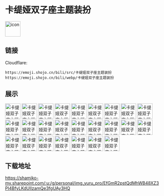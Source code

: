 # 卡缇娅双子座主题装扮
<img src="https://emoji.shojo.cn/bili/src/卡缇娅双子座主题装扮/icon.png" width="50" height="50" alt="icon">

## 链接
Cloudflare:
```
https://emoji.shojo.cn/bili/src/卡缇娅双子座主题装扮
https://emoji.shojo.cn/bili/webp/卡缇娅双子座主题装扮
```
## 展示
<img src="https://emoji.shojo.cn/bili/src/卡缇娅双子座主题装扮/卡缇娅双子座主题装扮-是是是.png" width="50" height="50" alt="卡缇娅双子座主题装扮-是是是">
<img src="https://emoji.shojo.cn/bili/src/卡缇娅双子座主题装扮/卡缇娅双子座主题装扮-家人们是.png" width="50" height="50" alt="卡缇娅双子座主题装扮-家人们是">
<img src="https://emoji.shojo.cn/bili/src/卡缇娅双子座主题装扮/卡缇娅双子座主题装扮-真的吗.png" width="50" height="50" alt="卡缇娅双子座主题装扮-真的吗">
<img src="https://emoji.shojo.cn/bili/src/卡缇娅双子座主题装扮/卡缇娅双子座主题装扮-我不信.png" width="50" height="50" alt="卡缇娅双子座主题装扮-我不信">
<img src="https://emoji.shojo.cn/bili/src/卡缇娅双子座主题装扮/卡缇娅双子座主题装扮-警告.png" width="50" height="50" alt="卡缇娅双子座主题装扮-警告">
<img src="https://emoji.shojo.cn/bili/src/卡缇娅双子座主题装扮/卡缇娅双子座主题装扮-你小子.png" width="50" height="50" alt="卡缇娅双子座主题装扮-你小子">
<img src="https://emoji.shojo.cn/bili/src/卡缇娅双子座主题装扮/卡缇娅双子座主题装扮-爱了爱了.png" width="50" height="50" alt="卡缇娅双子座主题装扮-爱了爱了">
<img src="https://emoji.shojo.cn/bili/src/卡缇娅双子座主题装扮/卡缇娅双子座主题装扮-kdl.png" width="50" height="50" alt="卡缇娅双子座主题装扮-kdl">
<img src="https://emoji.shojo.cn/bili/src/卡缇娅双子座主题装扮/卡缇娅双子座主题装扮-别太爱了.png" width="50" height="50" alt="卡缇娅双子座主题装扮-别太爱了">
<img src="https://emoji.shojo.cn/bili/src/卡缇娅双子座主题装扮/卡缇娅双子座主题装扮-太喜欢啦.png" width="50" height="50" alt="卡缇娅双子座主题装扮-太喜欢啦">
<img src="https://emoji.shojo.cn/bili/src/卡缇娅双子座主题装扮/卡缇娅双子座主题装扮-嗷嗷嗷.png" width="50" height="50" alt="卡缇娅双子座主题装扮-嗷嗷嗷">
<img src="https://emoji.shojo.cn/bili/src/卡缇娅双子座主题装扮/卡缇娅双子座主题装扮-好哒好哒.png" width="50" height="50" alt="卡缇娅双子座主题装扮-好哒好哒">
<img src="https://emoji.shojo.cn/bili/src/卡缇娅双子座主题装扮/卡缇娅双子座主题装扮-啊啊啊啊.png" width="50" height="50" alt="卡缇娅双子座主题装扮-啊啊啊啊">
<img src="https://emoji.shojo.cn/bili/src/卡缇娅双子座主题装扮/卡缇娅双子座主题装扮-减1700.png" width="50" height="50" alt="卡缇娅双子座主题装扮-减1700">
<img src="https://emoji.shojo.cn/bili/src/卡缇娅双子座主题装扮/卡缇娅双子座主题装扮-贴贴.png" width="50" height="50" alt="卡缇娅双子座主题装扮-贴贴">
<img src="https://emoji.shojo.cn/bili/src/卡缇娅双子座主题装扮/卡缇娅双子座主题装扮-溜了溜了.png" width="50" height="50" alt="卡缇娅双子座主题装扮-溜了溜了">
<img src="https://emoji.shojo.cn/bili/src/卡缇娅双子座主题装扮/卡缇娅双子座主题装扮-笑嘻了.png" width="50" height="50" alt="卡缇娅双子座主题装扮-笑嘻了">
<img src="https://emoji.shojo.cn/bili/src/卡缇娅双子座主题装扮/卡缇娅双子座主题装扮-迷糊了.png" width="50" height="50" alt="卡缇娅双子座主题装扮-迷糊了">
<img src="https://emoji.shojo.cn/bili/src/卡缇娅双子座主题装扮/卡缇娅双子座主题装扮-准备远航.png" width="50" height="50" alt="卡缇娅双子座主题装扮-准备远航">
<img src="https://emoji.shojo.cn/bili/src/卡缇娅双子座主题装扮/卡缇娅双子座主题装扮-思考着.png" width="50" height="50" alt="卡缇娅双子座主题装扮-思考着">
<img src="https://emoji.shojo.cn/bili/src/卡缇娅双子座主题装扮/卡缇娅双子座主题装扮-普信.png" width="50" height="50" alt="卡缇娅双子座主题装扮-普信">
<img src="https://emoji.shojo.cn/bili/src/卡缇娅双子座主题装扮/卡缇娅双子座主题装扮-芜湖.png" width="50" height="50" alt="卡缇娅双子座主题装扮-芜湖">
<img src="https://emoji.shojo.cn/bili/src/卡缇娅双子座主题装扮/卡缇娅双子座主题装扮-好耶.png" width="50" height="50" alt="卡缇娅双子座主题装扮-好耶">
<img src="https://emoji.shojo.cn/bili/src/卡缇娅双子座主题装扮/卡缇娅双子座主题装扮-我的我的.png" width="50" height="50" alt="卡缇娅双子座主题装扮-我的我的">
<img src="https://emoji.shojo.cn/bili/src/卡缇娅双子座主题装扮/卡缇娅双子座主题装扮-是这样的.png" width="50" height="50" alt="卡缇娅双子座主题装扮-是这样的">

## 下载地址

https://shamiko-my.sharepoint.com/:u:/g/personal/img_yuru_pro/EfGmR2pstQdMhWB48XZ3PI4BfyLKdUlIzamQe3fgUAy3HQ